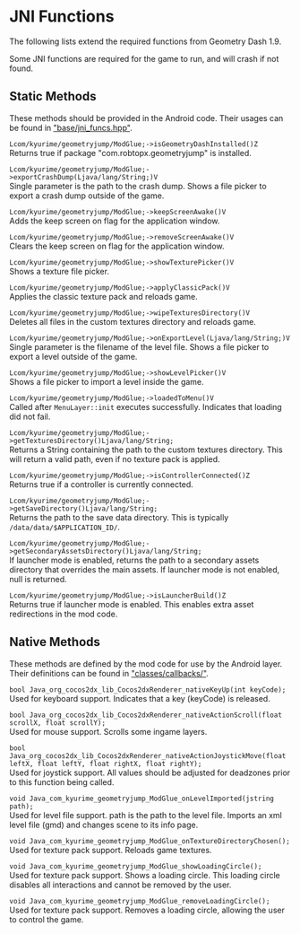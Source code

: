 # JNI Functions

The following lists extend the required functions from Geometry Dash 1.9.

Some JNI functions are required for the game to run, and will crash if not found.

## Static Methods

These methods should be provided in the Android code.
Their usages can be found in ["base/jni_funcs.hpp"](/include/base/jni_funcs.hpp).

`Lcom/kyurime/geometryjump/ModGlue;->isGeometryDashInstalled()Z`  
Returns true if package "com.robtopx.geometryjump" is installed.

`Lcom/kyurime/geometryjump/ModGlue;->exportCrashDump(Ljava/lang/String;)V`  
Single parameter is the path to the crash dump. Shows a file picker to export a crash dump outside of the game.

`Lcom/kyurime/geometryjump/ModGlue;->keepScreenAwake()V`  
Adds the keep screen on flag for the application window.

`Lcom/kyurime/geometryjump/ModGlue;->removeScreenAwake()V`  
Clears the keep screen on flag for the application window.

`Lcom/kyurime/geometryjump/ModGlue;->showTexturePicker()V`  
Shows a texture file picker.

`Lcom/kyurime/geometryjump/ModGlue;->applyClassicPack()V`  
Applies the classic texture pack and reloads game.

`Lcom/kyurime/geometryjump/ModGlue;->wipeTexturesDirectory()V`  
Deletes all files in the custom textures directory and reloads game.

`Lcom/kyurime/geometryjump/ModGlue;->onExportLevel(Ljava/lang/String;)V`  
Single parameter is the filename of the level file. Shows a file picker to export a level outside of the game.

`Lcom/kyurime/geometryjump/ModGlue;->showLevelPicker()V`  
Shows a file picker to import a level inside the game.

`Lcom/kyurime/geometryjump/ModGlue;->loadedToMenu()V`  
Called after `MenuLayer::init` executes successfully. Indicates that loading did not fail.

`Lcom/kyurime/geometryjump/ModGlue;->getTexturesDirectory()Ljava/lang/String;`  
Returns a String containing the path to the custom textures directory. This will return a valid path, even if no texture pack is applied.

`Lcom/kyurime/geometryjump/ModGlue;->isControllerConnected()Z`  
Returns true if a controller is currently connected.

`Lcom/kyurime/geometryjump/ModGlue;->getSaveDirectory()Ljava/lang/String;`  
Returns the path to the save data directory. This is typically `/data/data/$APPLICATION_ID/`.

`Lcom/kyurime/geometryjump/ModGlue;->getSecondaryAssetsDirectory()Ljava/lang/String;`  
If launcher mode is enabled, returns the path to a secondary assets directory that overrides the main assets. If launcher mode is not enabled, null is returned.

`Lcom/kyurime/geometryjump/ModGlue;->isLauncherBuild()Z`  
Returns true if launcher mode is enabled. This enables extra asset redirections in the mod code.

## Native Methods

These methods are defined by the mod code for use by the Android layer. Their definitions can be found in ["classes/callbacks/"](/src/classes/callbacks/).

`bool Java_org_cocos2dx_lib_Cocos2dxRenderer_nativeKeyUp(int keyCode);`  
Used for keyboard support. Indicates that a key (keyCode) is released.

`bool Java_org_cocos2dx_lib_Cocos2dxRenderer_nativeActionScroll(float scrollX, float scrollY);`  
Used for mouse support. Scrolls some ingame layers.

`bool Java_org_cocos2dx_lib_Cocos2dxRenderer_nativeActionJoystickMove(float leftX, float leftY, float rightX, float rightY);`  
Used for joystick support. All values should be adjusted for deadzones prior to this function being called.

`void Java_com_kyurime_geometryjump_ModGlue_onLevelImported(jstring path);`  
Used for level file support. path is the path to the level file. Imports an xml level file (gmd) and changes scene to its info page.

`void Java_com_kyurime_geometryjump_ModGlue_onTextureDirectoryChosen();`  
Used for texture pack support. Reloads game textures.

`void Java_com_kyurime_geometryjump_ModGlue_showLoadingCircle();`  
Used for texture pack support. Shows a loading circle. This loading circle disables all interactions and cannot be removed by the user.

`void Java_com_kyurime_geometryjump_ModGlue_removeLoadingCircle();`  
Used for texture pack support. Removes a loading circle, allowing the user to control the game.